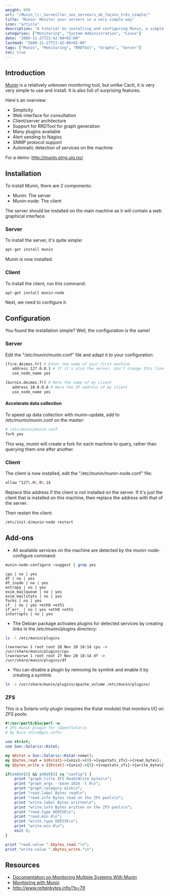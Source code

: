 ```yaml
---
weight: 999
url: "/Munin_\\:_Surveiller_ses_serveurs_de_façons_très_simple/"
title: "Munin: Monitor your servers in a very simple way"
icon: "article"
description: "A tutorial on installing and configuring Munin, a simple yet powerful system monitoring tool that provides a web interface and supports client/server architecture."
categories: ["Monitoring", "System Administration", "Linux"]
date: "2009-11-27T21:42:00+02:00"
lastmod: "2009-11-27T21:42:00+02:00"
tags: ["Munin", "Monitoring", "RRDTool", "Graphs", "Server"]
toc: true
---
```


## Introduction

[Munin](https://munin.projects.linpro.no/wiki/PluginCat) is a relatively unknown monitoring tool, but unlike Cacti, it is very very simple to use and install. It is also full of surprising features.

Here's an overview:

- Simplicity
- Web interface for consultation
- Client/server architecture
- Support for RRDTool for graph generation
- Many plugins available
- Alert sending to Nagios
- SNMP protocol support
- Automatic detection of services on the machine

For a demo: http://munin.ping.uio.no/

## Installation

To install Munin, there are 2 components:

- Munin: The server
- Munin-node: The client

The server should be installed on the main machine as it will contain a web graphical interface.

### Server

To install the server, it's quite simple:

```bash
apt-get install munin
```

Munin is now installed.

### Client

To install the client, run this command:

```bash
apt-get install munin-node
```

Next, we need to configure it.

## Configuration

You found the installation simple? Well, the configuration is the same!

### Server

Edit the "/etc/munin/munin.conf" file and adapt it to your configuration:

```bash
[fire.deimos.fr] # Enter the name of your first machine
   address 127.0.0.1 # If it's also the server, don't change this line
   use_node_name yes 
```

```bash
[burnin.deimos.fr] # Here the name of my client
   address 10.8.0.6 # Here the IP address of my client
   use_node_name yes
```

#### Accelerate data collection

To speed up data collection with munin-update, add to /etc/munin/munin.conf on the master:

```bash
# /etc/munin/munin.conf
fork yes
```

This way, munin will create a fork for each machine to query, rather than querying them one after another.

### Client

The client is now installed, edit the "/etc/munin/munin-node.conf" file:

```bash
allow ^127\.0\.0\.1$
```

Replace this address if the client is not installed on the server. If it's just the client that is installed on this machine, then replace the address with that of the server.

Then restart the client:

```bash
/etc/init.d/munin-node restart
```

## Add-ons

- All available services on the machine are detected by the munin-node-configure command:

```bash
munin-node-configure –suggest | grep yes
```

```
cpu | no | yes
df | no | yes
df_inode | no | yes
entropy | no | yes
exim_mailqueue | no | yes
exim_mailstats | no | yes
forks | no | yes
if_ | no | yes +eth0 +eth1
if_err_ | no | yes +eth0 +eth1
interrupts | no | yes
```

- The Debian package activates plugins for detected services by creating links in the /etc/munin/plugins directory:

```bash
ls -l /etc/munin/plugins
```

```
lrwxrwxrwx 1 root root 28 Nov 20 18:14 cpu -> /usr/share/munin/plugins/cpu
lrwxrwxrwx 1 root root 27 Nov 20 18:14 df -> /usr/share/munin/plugins/df
```

- You can disable a plugin by removing its symlink and enable it by creating a symlink:

```bash
ln -s /usr/share/munin/plugins/apache_volume /etc/munin/plugins/
```

### ZFS

This is a Solaris-only plugin (requires the Kstat module) that monitors I/O on ZFS pools:

```perl
#!/usr/perl5/bin/perl -w
# ZFS munin plugin for (Open)Solaris
# By Nico <nico@gcu.info>

use strict;
use Sun::Solaris::Kstat;

my $Kstat = Sun::Solaris::Kstat->new();
my $bytes_read = ${Kstat}->{unix}->{0}->{vopstats_zfs}->{read_bytes};
my $bytes_write = ${Kstat}->{unix}->{0}->{vopstats_zfs}->{write_bytes};

if($ARGV[0] && $ARGV[0] eq "config") {
	print "graph_title ZFS Read/Write bytes\n";
	print "graph_args --base 1024 -l 0\n";
	print "graph_category disk\n";
	print "read.label Bytes read\n";
	print "read.info Bytes read on the ZFS pools\n";
	print "write.label Bytes written\n";
	print "write.info Bytes written on the ZFS pools\n";
	print "read.type DERIVE\n";
	print "read.min 0\n";
	print "write.type DERIVE\n";
	print "write.min 0\n";
	exit 0;
}

print "read.value ".$bytes_read."\n";
print "write.value ".$bytes_write."\n";
```

## Resources
- [Documentation on Monitoring Multiple Systems With Munin](/pdf/monitoring_multiple_systems_with_munin.pdf)
- [Monitoring with Munin](/pdf/monitoring_with_munin.pdf)
- http://www.rottenbytes.info/?p=79
